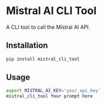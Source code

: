 # Mistral AI CLI Tool

A CLI tool to call the Mistral AI API.

## Installation

```bash
pip install mistral_cli_tool
```

## Usage

```bash
export MISTRAL_AI_KEY='your_api_key'
mistral_cli_tool Your prompt here
```

